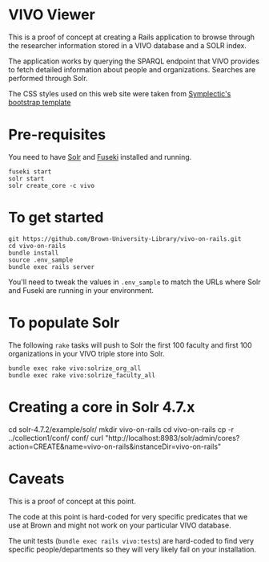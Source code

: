 # VIVO Viewer

This is a proof of concept at creating a Rails application to
browse through the researcher information stored in a VIVO database
and a SOLR index.

The application works by querying the SPARQL endpoint that
VIVO provides to fetch detailed information about people and
organizations. Searches are performed through Solr.

The CSS styles used on this web site were taken from
[Symplectic's bootstrap template](https://www.digital-science.com/blog/news/introducing-bootstrapped-vivo-symplectic-reimagines-vivo-research-profile-design/)


# Pre-requisites
You need to have [Solr](http://lucene.apache.org/solr/) and [Fuseki](https://jena.apache.org/index.html) installed and running.

```
fuseki start
solr start
solr create_core -c vivo
```


# To get started
```
git https://github.com/Brown-University-Library/vivo-on-rails.git
cd vivo-on-rails
bundle install
source .env_sample
bundle exec rails server
```

You'll need to tweak the values in `.env_sample` to match the URLs where
Solr and Fuseki are running in your environment.


# To populate Solr
The following `rake` tasks will push to Solr the first 100 faculty
and first 100 organizations in your VIVO triple store into Solr.

```
bundle exec rake vivo:solrize_org_all
bundle exec rake vivo:solrize_faculty_all
```

# Creating a core in Solr 4.7.x
cd solr-4.7.2/example/solr/
mkdir vivo-on-rails
cd vivo-on-rails
cp -r ../collection1/conf/ conf/
curl "http://localhost:8983/solr/admin/cores?action=CREATE&name=vivo-on-rails&instanceDir=vivo-on-rails"


# Caveats
This is a proof of concept at this point.

The code at this point is hard-coded for very specific predicates
that we use at Brown and might not work on your particular VIVO database.

The unit tests (`bundle exec rails vivo:tests`) are hard-coded to find very
specific people/departments so they will very likely fail on your installation.
